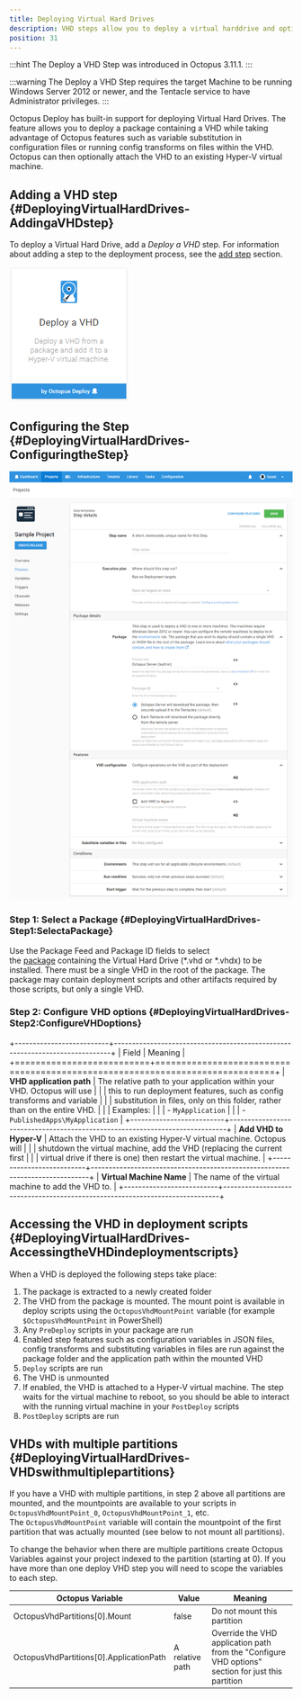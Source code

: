 ```yaml
---
title: Deploying Virtual Hard Drives
description: VHD steps allow you to deploy a virtual harddrive and optionally attach it to a Hyper-V virtual machine.
position: 31
---
```


:::hint
The Deploy a VHD Step was introduced in Octopus 3.11.1.
:::

:::warning
The Deploy a VHD Step requires the target Machine to be running Windows Server 2012 or newer, and the Tentacle service to have Administrator privileges.
:::

Octopus Deploy has built-in support for deploying Virtual Hard Drives. The feature allows you to deploy a package containing a VHD while taking advantage of Octopus features such as variable substitution in configuration files or running config transforms on files within the VHD. Octopus can then optionally attach the VHD to an existing Hyper-V virtual machine.

## Adding a VHD step {#DeployingVirtualHardDrives-AddingaVHDstep}

To deploy a Virtual Hard Drive, add a *Deploy a VHD* step. For information about adding a step to the deployment process, see the [add step](/docs/deploying-applications/deployment-process/steps.md) section.

![](deploying-virtual-hard-drives-add-step.png)

## Configuring the Step {#DeployingVirtualHardDrives-ConfiguringtheStep}

![](deploying-virtual-hard-drives-configure-step.png "width=500")

### Step 1: Select a Package {#DeployingVirtualHardDrives-Step1:SelectaPackage}

Use the Package Feed and Package ID fields to select the [package](/docs/packaging-applications/index.md) containing the Virtual Hard Drive (\*.vhd or \*.vhdx) to be installed. There must be a single VHD in the root of the package. The package may contain deployment scripts and other artifacts required by those scripts, but only a single VHD.

### Step 2: Configure VHD options {#DeployingVirtualHardDrives-Step2:ConfigureVHDoptions}

+--------------------------+-----------------------------------------------------------------------------+
| Field                    | Meaning                                                                     |
+==========================+=============================================================================+
| **VHD application path** | The relative path to your application within your VHD. Octopus will use     |
|                          | this to run deployment features, such as config transforms and variable     |
|                          | substitution in files, only on this folder, rather than on the entire VHD.  |
|                          | Examples:                                                                   |
|                          | - `MyApplication`                                                           |
|                          | - `PublishedApps\MyApplication`                                             |
+--------------------------+-----------------------------------------------------------------------------+
| **Add VHD to Hyper-V**   | Attach the VHD to an existing Hyper-V virtual machine. Octopus will         |
|                          | shutdown the virtual machine, add the VHD (replacing the current first      |
|                          | virtual drive if there is one) then restart the virtual machine.            |
+--------------------------+-----------------------------------------------------------------------------+
| **Virtual Machine Name** | The name of the virtual machine to add the VHD to.                          |
+--------------------------+-----------------------------------------------------------------------------+

## Accessing the VHD in deployment scripts {#DeployingVirtualHardDrives-AccessingtheVHDindeploymentscripts}

When a VHD is deployed the following steps take place:

1. The package is extracted to a newly created folder
2. The VHD from the package is mounted. The mount point is available in deploy scripts using the `OctopusVhdMountPoint` variable (for example `$OctopusVhdMountPoint` in PowerShell)
3. Any `PreDeploy` scripts in your package are run
4. Enabled step features such as configuration variables in JSON files, config transforms and substituting variables in files are run against the package folder and the application path within the mounted VHD
5. `Deploy` scripts are run
6. The VHD is unmounted
7. If enabled, the VHD is attached to a Hyper-V virtual machine. The step waits for the virtual machine to reboot, so you should be able to interact with the running virtual machine in your `PostDeploy` scripts
8. `PostDeploy` scripts are run

## VHDs with multiple partitions {#DeployingVirtualHardDrives-VHDswithmultiplepartitions}

If you have a VHD with multiple partitions, in step 2 above all partitions are mounted, and the mountpoints are available to your scripts in `OctopusVhdMountPoint_0`, `OctopusVhdMountPoint_1`, etc. The `OctopusVhdMountPoint` variable will contain the mountpoint of the first partition that was actually mounted (see below to not mount all partitions).

To change the behavior when there are multiple partitions create Octopus Variables against your project indexed to the partition (starting at 0). If you have more than one deploy VHD step you will need to scope the variables to each step.

| Octopus Variable                        | Value           | Meaning                                  |
| --------------------------------------- | --------------- | ---------------------------------------- |
| OctopusVhdPartitions[0].Mount           | false           | Do not mount this partition              |
| OctopusVhdPartitions[0].ApplicationPath | A relative path | Override the VHD application path from the "Configure VHD options" section for just this partition |
